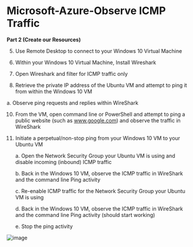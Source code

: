 # Microsoft-Azure-Observe ICMP Traffic 
**Part 2 (Create our Resources)**

5. Use Remote Desktop to connect to your Windows 10 Virtual Machine

6. Within your Windows 10 Virtual Machine, Install Wireshark
   
7. Open Wireshark and filter for ICMP traffic only

8. Retrieve the private IP address of the Ubuntu VM and attempt to ping it from within the Windows 10 VM

 a. Observe ping requests and replies within WireShark
 
10. From the VM, open command line or PowerShell and attempt to ping a public website (such as www.google.com) and observe the traffic in WireShark

11. Initiate a perpetual/non-stop ping from your Windows 10 VM to your Ubuntu VM

       a. Open the Network Security Group your Ubuntu VM is using and disable incoming (inbound) ICMP traffic

       b. Back in the Windows 10 VM, observe the ICMP traffic in WireShark and the command line Ping activity

       c. Re-enable ICMP traffic for the Network Security Group your Ubuntu VM is using
   
       d. Back in the Windows 10 VM, observe the ICMP traffic in WireShark and the command line Ping activity (should start working)
   
       e. Stop the ping activity
    
 ![image](https://github.com/Searcher121978/Observe-ICMP-Traffic/assets/124515149/c3ed2d58-160f-48b0-a9c4-219312ff44ce)
   


